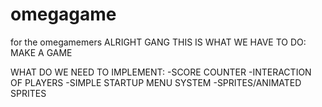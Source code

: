 # omegagame
for the omegamemers
ALRIGHT GANG THIS IS WHAT WE HAVE TO DO:
MAKE A GAME

WHAT DO WE NEED TO IMPLEMENT:
-SCORE COUNTER
-INTERACTION OF PLAYERS
-SIMPLE STARTUP MENU SYSTEM
-SPRITES/ANIMATED SPRITES
